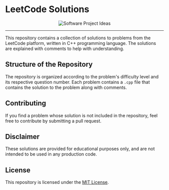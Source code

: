 # LeetCode Solutions

<div align="center">
  <img src="https://user-images.githubusercontent.com/65515933/228696522-e369c0b8-edf2-4c5e-99fc-e329ceac819a.png" alt="Software Project Ideas">
</div>

---

This repository contains a collection of solutions to problems from the LeetCode platform, written in C++ programming language. The solutions are explained with comments to help with understanding.

## Structure of the Repository

The repository is organized according to the problem's difficulty level and its respective question number. Each problem contains a `.cpp` file that contains the solution to the problem along with comments.

## Contributing

If you find a problem whose solution is not included in the repository, feel free to contribute by submitting a pull request.

## Disclaimer

These solutions are provided for educational purposes only, and are not intended to be used in any production code.

## License

This repository is licensed under the [MIT License](https://opensource.org/licenses/MIT).
